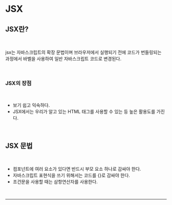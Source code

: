 # JSX

## JSX란?

<br>

jsx는 자바스크립트의 확장 문법이며 브라우저에서 실행되기 전에 코드가 번들링되는 과정에서 바벨을 사용하여 일반 자바스크립트 코드로 변경된다.

<br>

### JSX의 장점

<br>

-   보기 쉽고 익숙하다.
-   JSX에서는 우리가 알고 있는 HTML 태그를 사용할 수 있는 등 높은 활용도를 가진다.

<br>

## JSX 문법

<br>

-   컴포넌트에 여러 요소가 있다면 반드시 부모 요소 하나로 감싸야 한다.
-   자바스크립트 표현식을 쓰기 위해서는 코드를 {}로 감싸야 한다.
-   조건문을 사용할 때는 삼항연산자를 사용한다.

<br>

---
